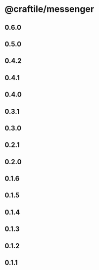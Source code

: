 # @craftile/messenger

## 0.6.0

## 0.5.0

## 0.4.2

## 0.4.1

## 0.4.0

## 0.3.1

## 0.3.0

## 0.2.1

## 0.2.0

## 0.1.6

## 0.1.5

## 0.1.4

## 0.1.3

## 0.1.2

## 0.1.1
